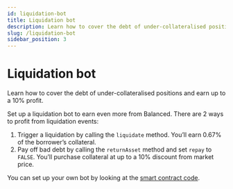 ```yaml
---
id: liquidation-bot
title: Liquidation bot
description: Learn how to cover the debt of under-collateralised positions and earn up to a 10% profit.
slug: /liquidation-bot
sidebar_position: 3
---
```


# Liquidation bot
Learn how to cover the debt of under-collateralised positions and earn up to a 10% profit.

Set up a liquidation bot to earn even more from Balanced. There are 2 ways to profit from liquidation events:

1. Trigger a liquidation by calling the `liquidate` method. You’ll earn 0.67% of the borrower’s collateral.
2. Pay off bad debt by calling the `returnAsset` method and set `repay` to `FALSE`. You’ll purchase collateral at up to a 10% discount from market price.

You can set up your own bot by looking at the [smart contract code](https://docs.balanced.network/technical/smart-contracts).